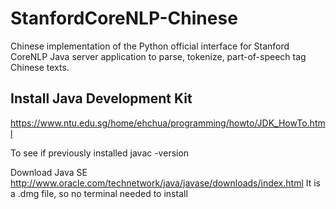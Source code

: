 # StanfordCoreNLP-Chinese
Chinese implementation of the Python official interface for Stanford CoreNLP Java server application to parse, tokenize, part-of-speech tag Chinese texts.



## Install Java Development Kit

https://www.ntu.edu.sg/home/ehchua/programming/howto/JDK_HowTo.html 

To see if previously installed
javac -version

Download Java SE
http://www.oracle.com/technetwork/java/javase/downloads/index.html
It is a .dmg file, so no terminal needed to install

